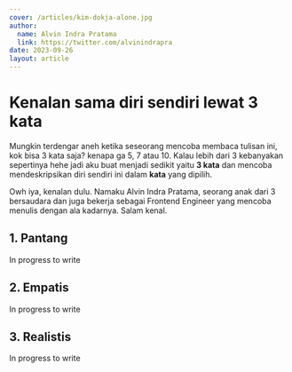 ```yaml
---
cover: /articles/kim-dokja-alone.jpg
author:
  name: Alvin Indra Pratama
  link: https://twitter.com/alvinindrapra
date: 2023-09-26
layout: article
---
```


# Kenalan sama diri sendiri lewat 3 kata

Mungkin terdengar aneh ketika seseorang mencoba membaca tulisan ini, kok bisa 3 kata saja? kenapa ga 5, 7 atau 10. Kalau lebih dari 3 kebanyakan sepertinya hehe jadi aku buat menjadi sedikit yaitu **3 kata** dan mencoba mendeskripsikan diri sendiri ini dalam **kata** yang dipilih.

Owh iya, kenalan dulu. Namaku Alvin Indra Pratama, seorang anak dari 3 bersaudara dan juga bekerja sebagai Frontend Engineer yang mencoba menulis dengan ala kadarnya. Salam kenal.

## 1. Pantang
In progress to write

## 2. Empatis
In progress to write

## 3. Realistis
In progress to write
